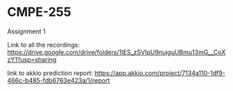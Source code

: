 # CMPE-255
Assignment 1 

Link to all the recordings: 
https://drive.google.com/drive/folders/1IES_zSVIpU9nujguUBmu13mG__CoXzY1?usp=sharing

link to akkio prediction report:
https://app.akkio.com/project/7134a110-1df9-466c-b485-fdb6763e423a/1/report
